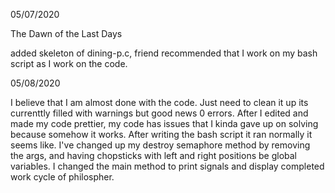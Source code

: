05/07/2020 

The Dawn of the Last Days

added skeleton of dining-p.c, friend recommended that I work on my bash script as I work on the code.

05/08/2020

I believe that I am almost done with the code. Just need to clean it up its currenttly filled with warnings but good news 0 errors.
After I edited and made my code prettier, my code has issues that I kinda gave up on solving because somehow it works. After writing the 
bash script it ran normally it seems like. I've changed up my destroy semaphore method by removing the args, and having chopsticks with
left and right positions be global variables. I changed the main method to print signals and display completed work cycle of philospher.

